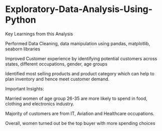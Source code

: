 # Exploratory-Data-Analysis-Using-Python

Key Learnings from this Analysis

Performed Data Cleaning, data manipulation using pandas, matplotlib, seaborn libraries

Improved Customer experience by identifying potential customers across states, different occupations, gender, age groups

Identified most selling products and product category which can help to plan inventory and hence meet customer demand.

Important Insights:

Married women of age group 26-35 are more likely to spend in food, clothing and electronics industry.

Majority of customers are from IT, Aviation and Healthcare occupations.

Overall, women turned out be the top buyer with more spending choices
